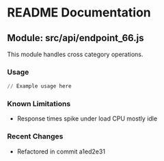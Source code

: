 # README Documentation

## Module: src/api/endpoint_66.js

This module handles cross category operations.

### Usage

```python
// Example usage here
```

### Known Limitations

- Response times spike under load CPU mostly idle

### Recent Changes

- Refactored in commit a1ed2e31
